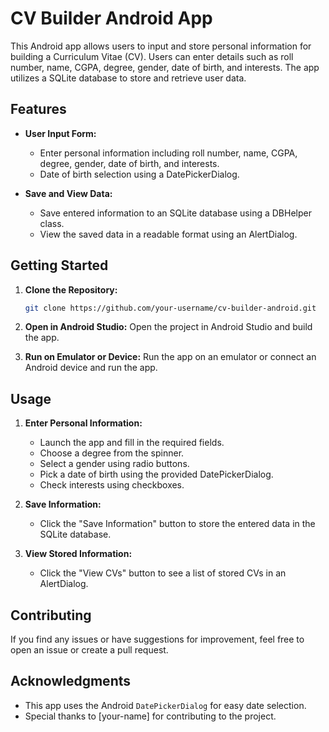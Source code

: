 # CV Builder Android App

This Android app allows users to input and store personal information for building a Curriculum Vitae (CV). Users can enter details such as roll number, name, CGPA, degree, gender, date of birth, and interests. The app utilizes a SQLite database to store and retrieve user data.

## Features

- **User Input Form:**
  - Enter personal information including roll number, name, CGPA, degree, gender, date of birth, and interests.
  - Date of birth selection using a DatePickerDialog.

- **Save and View Data:**
  - Save entered information to an SQLite database using a DBHelper class.
  - View the saved data in a readable format using an AlertDialog.

## Getting Started

1. **Clone the Repository:**
   ```bash
   git clone https://github.com/your-username/cv-builder-android.git
   ```

2. **Open in Android Studio:**
   Open the project in Android Studio and build the app.

3. **Run on Emulator or Device:**
   Run the app on an emulator or connect an Android device and run the app.

## Usage

1. **Enter Personal Information:**
   - Launch the app and fill in the required fields.
   - Choose a degree from the spinner.
   - Select a gender using radio buttons.
   - Pick a date of birth using the provided DatePickerDialog.
   - Check interests using checkboxes.

2. **Save Information:**
   - Click the "Save Information" button to store the entered data in the SQLite database.

3. **View Stored Information:**
   - Click the "View CVs" button to see a list of stored CVs in an AlertDialog.

## Contributing

If you find any issues or have suggestions for improvement, feel free to open an issue or create a pull request.


## Acknowledgments

- This app uses the Android `DatePickerDialog` for easy date selection.
- Special thanks to [your-name] for contributing to the project.

